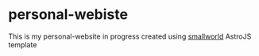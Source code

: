 # personal-webiste

This is my personal-website in progress created using [smallworld](https://astro.build/themes/details/smallworld/) AstroJS template